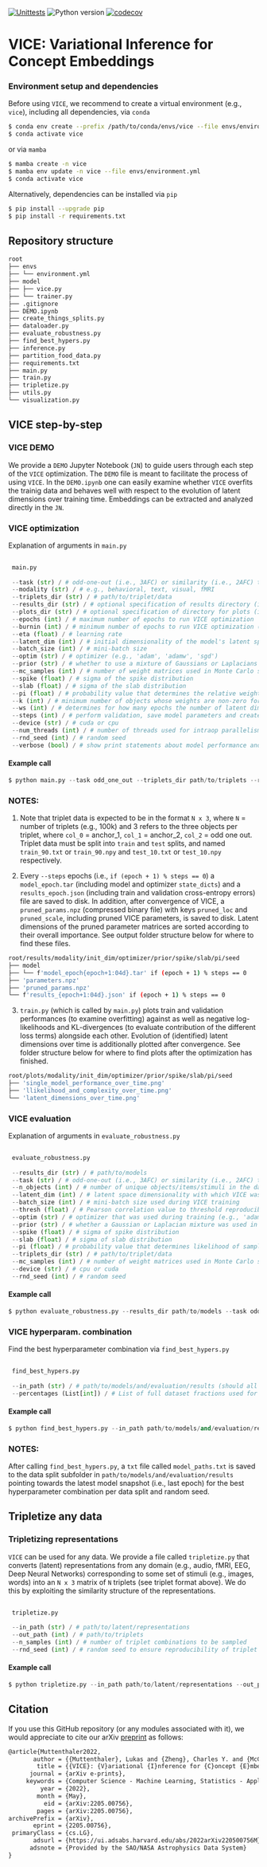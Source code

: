 [![Unittests](https://github.com/LukasMut/VICE/actions/workflows/tests.yml/badge.svg)](https://github.com/LukasMut/VICE/actions/workflows/tests.yml)
![Python version](https://img.shields.io/badge/python-3.7%20%7C%203.8%20%7C%203.9-blue.svg)
[![codecov](https://codecov.io/gh/LukasMut/VICE/branch/main/graph/badge.svg?token=gntaL1yrXI)](https://codecov.io/gh/LukasMut/VICE)

# VICE: Variational Inference for Concept Embeddings

### Environment setup and dependencies

Before using `VICE`, we recommend to create a virtual environment (e.g., `vice`), including all dependencies, via `conda`

```bash
$ conda env create --prefix /path/to/conda/envs/vice --file envs/environment.yml
$ conda activate vice
```

or via `mamba`

```bash
$ mamba create -n vice
$ mamba env update -n vice --file envs/environment.yml
$ conda activate vice
```


Alternatively, dependencies can be installed via `pip`

```bash
$ pip install --upgrade pip
$ pip install -r requirements.txt
```

## Repository structure

```bash
root
├── envs
├── └── environment.yml
├── model
├── ├── vice.py
├── └── trainer.py
├── .gitignore
├── DEMO.ipynb
├── create_things_splits.py
├── dataloader.py
├── evaluate_robustness.py
├── find_best_hypers.py
├── inference.py
├── partition_food_data.py
├── requirements.txt
├── main.py
├── train.py
├── tripletize.py
├── utils.py
└── visualization.py
```

## VICE step-by-step

### VICE DEMO

We provide a `DEMO` Jupyter Notebook (`JN`) to guide users through each step of the `VICE` optimization. The `DEMO` file is meant to facilitate the process of using `VICE`. In the `DEMO.ipynb` one can easily examine whether `VICE` overfits the trainig data and behaves well with respect to the evolution of latent dimensions over training time. Embeddings can be extracted and analyzed directly in the `JN`.

### VICE optimization

Explanation of arguments in `main.py`

```python
 
 main.py
  
 --task (str) / # odd-one-out (i.e., 3AFC) or similarity (i.e., 2AFC) task
 --modality (str) / # e.g., behavioral, text, visual, fMRI
 --triplets_dir (str) / # path/to/triplet/data
 --results_dir (str) / # optional specification of results directory (if not provided will resort to ./results/modality/latent_dim/optim/prior/seed/spike/slab/pi)
 --plots_dir (str) / # optional specification of directory for plots (if not provided will resort to ./plots/modality/latent_dim/optim/prior/seed/spike/slab/pi)
 --epochs (int) / # maximum number of epochs to run VICE optimization
 --burnin (int) / # minimum number of epochs to run VICE optimization (burnin period)
 --eta (float) / # learning rate
 --latent_dim (int) / # initial dimensionality of the model's latent space
 --batch_size (int) / # mini-batch size
 --optim (str) / # optimizer (e.g., 'adam', 'adamw', 'sgd')
 --prior (str) / # whether to use a mixture of Gaussians or Laplacians in the spike-and-slab prior (i.e., 'gaussian' or 'laplace')
 --mc_samples (int) / # number of weight matrices used in Monte Carlo sampling (for computationaly efficiency, M is set to 1 during training)
 --spike (float) / # sigma of the spike distribution
 --slab (float) / # sigma of the slab distribution
 --pi (float) / # probability value that determines the relative weighting of the distributions; the closer this value is to 1, the higher the probability that weights are drawn from the spike distribution
 --k (int) / # minimum number of objects whose weights are non-zero for a latent dimension (according to importance scores)
 --ws (int) / # determines for how many epochs the number of latent dimensions (after pruning) is not allowed to vary (ws >> 100)
 --steps (int) / # perform validation, save model parameters and create model and optimizer checkpoints every <steps> epochs
 --device (str) / # cuda or cpu
 --num_threads (int) / # number of threads used for intraop parallelism on CPU; use only if device is CPU
 --rnd_seed (int) / # random seed
 --verbose (bool) / # show print statements about model performance and evolution of latent dimensions during training (can be piped into log file)
 ```

#### Example call

```python
$ python main.py --task odd_one_out --triplets_dir path/to/triplets --results_dir ./results --plots_dir ./plots --epochs 2000 --burnin 500 --eta 0.001 --latent_dim 100 --batch_size 128 --k 5 --ws 200 --optim adam --prior gaussian --mc_samples 10 --spike 0.25 --slab 1.0 --pi 0.6 --steps 50 --device cpu --num_threads 8 --rnd_seed 42 --verbose
```

### NOTES:

1. Note that triplet data is expected to be in the format `N x 3`, where `N` = number of triplets (e.g., 100k) and 3 refers to the three objects per triplet, where `col_0` = anchor_1, `col_1` = anchor_2, `col_2` = odd one out. Triplet data must be split into `train` and `test` splits, and named `train_90.txt` or `train_90.npy` and `test_10.txt` or `test_10.npy` respectively.

2. Every `--steps` epochs (i.e., `if (epoch + 1) % steps == 0`) a `model_epoch.tar` (including model and optimizer `state_dicts`) and a `results_epoch.json` (including train and validation cross-entropy errors) file are saved to disk. In addition, after convergence of VICE, a `pruned_params.npz` (compressed binary file) with keys `pruned_loc` and `pruned_scale`, including pruned VICE parameters, is saved to disk. Latent dimensions of the pruned parameter matrices are sorted according to their overall importance. See output folder structure below for where to find these files.</br>

```bash
root/results/modality/init_dim/optimizer/prior/spike/slab/pi/seed
├── model
├── └── f'model_epoch{epoch+1:04d}.tar' if (epoch + 1) % steps == 0
├── 'parameters.npz'
├── 'pruned_params.npz'
└── f'results_{epoch+1:04d}.json' if (epoch + 1) % steps == 0
```

3. `train.py` (which is called by `main.py`) plots train and validation performances (to examine overfitting) against as well as negative log-likelihoods and KL-divergences (to evaluate contribution of the different loss terms) alongside each other. Evolution of (identified) latent dimensions over time is additionally plotted after convergence. See folder structure below for where to find plots after the optimization has finished.

```bash
root/plots/modality/init_dim/optimizer/prior/spike/slab/pi/seed
├── 'single_model_performance_over_time.png'
├── 'llikelihood_and_complexity_over_time.png'
└── 'latent_dimensions_over_time.png'
```

### VICE evaluation

Explanation of arguments in `evaluate_robustness.py`

```python
 
 evaluate_robustness.py
 
 --results_dir (str) / # path/to/models
 --task (str) / # odd-one-out (i.e., 3AFC) or similarity (i.e., 2AFC) task
 --n_objects (int) / # number of unique objects/items/stimuli in the dataset
 --latent_dim (int) / # latent space dimensionality with which VICE was initialized at run time
 --batch_size (int) / # mini-batch size used during VICE training
 --thresh (float) / # Pearson correlation value to threshold reproducibility of dimensions (e.g., 0.8)
 --optim (str) / # optimizer that was used during training (e.g., 'adam', 'adamw', 'sgd')
 --prior (str) / # whether a Gaussian or Laplacian mixture was used in the spike-and-slab prior (i.e., 'gaussian' or 'laplace')
 --spike (float) / # sigma of spike distribution
 --slab (float) / # sigma of slab distribution
 --pi (float) / # probability value that determines likelihood of samples from the spike
 --triplets_dir (str) / # path/to/triplet/data
 --mc_samples (int) / # number of weight matrices used in Monte Carlo sampling for evaluating models on validation set
 --device (str) / # cpu or cuda
 --rnd_seed (int) / # random seed
 ```

#### Example call

```python
$ python evaluate_robustness.py --results_dir path/to/models --task odd_one_out --n_objects number/of/unique/objects (e.g., 1854) --latent_dim 100 --batch_size 128 --thresh 0.8 --optim adam --prior gaussian --spike 0.25 --slab 1.0 --pi 0.6 --triplets_dir path/to/triplets --mc_samples 5 --device cpu --rnd_seed 42
```

### VICE hyperparam. combination

Find the best hyperparameter combination via `find_best_hypers.py`

```python
 
 find_best_hypers.py
 
 --in_path (str) / # path/to/models/and/evaluation/results (should all have the same root directory)
 --percentages (List[int]) / # List of full dataset fractions used for VICE optimization
 ```

#### Example call

```python
$ python find_best_hypers.py --in_path path/to/models/and/evaluation/results --percentages 10 20 50 100
```

### NOTES:

After calling `find_best_hypers.py`, a `txt` file called `model_paths.txt` is saved to the data split subfolder in `path/to/models/and/evaluation/results` pointing towards the latest model snapshot (i.e., last epoch) for the best hyperparameter combination per data split and random seed.

## Tripletize any data

### Tripletizing representations

`VICE` can be used for any data. We provide a file called `tripletize.py` that converts (latent) representations from any domain (e.g., audio, fMRI, EEG, Deep Neural Networks) corresponding to some set of stimuli (e.g., images, words) into an `N x 3` matrix of `N` triplets (see triplet format above). We do this by exploiting the similarity structure of the representations.

```python
 
 tripletize.py
 
 --in_path (str) / # path/to/latent/representations
 --out_path (int) / # path/to/triplets
 --n_samples (int) / # number of triplet combinations to be sampled
 --rnd_seed (int) / # random seed to ensure reproducibility of triplet sampling
 ```

#### Example call

```python
$ python tripletize.py --in_path path/to/latent/representations --out_path path/to/triplets --n_samples 100000 --rnd_seed 42
```

## Citation

If you use this GitHub repository (or any modules associated with it), we would appreciate to cite our arXiv [preprint](https://arxiv.org/abs/2205.00756) as follows:

```latex
@article{Muttenthaler2022,
       author = {{Muttenthaler}, Lukas and {Zheng}, Charles Y. and {McClure}, Patrick and {Vandermeulen}, Robert A. and {Hebart}, Martin N. and {Pereira}, Francisco},
        title = {{VICE}: {V}ariational {I}nference for {C}oncept {E}mbeddings}",
      journal = {arXiv e-prints},
     keywords = {Computer Science - Machine Learning, Statistics - Applications, Statistics - Machine Learning},
         year = {2022},
        month = {May},
          eid = {arXiv:2205.00756},
        pages = {arXiv:2205.00756},
archivePrefix = {arXiv},
       eprint = {2205.00756},
 primaryClass = {cs.LG},
       adsurl = {https://ui.adsabs.harvard.edu/abs/2022arXiv220500756M},
      adsnote = {Provided by the SAO/NASA Astrophysics Data System}
}
```


